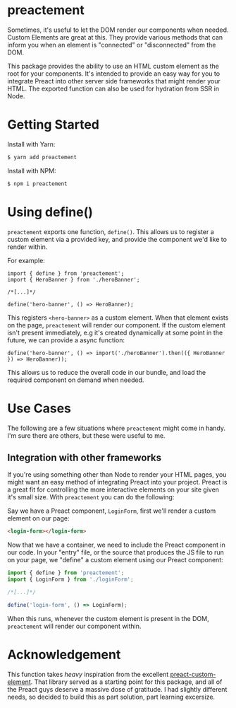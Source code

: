 # preactement

Sometimes, it's useful to let the DOM render our components when needed. Custom Elements are great at this. They provide various methods that can inform you when an element is "connected" or "disconnected" from the DOM.

This package provides the ability to use an HTML custom element as the root for your components. It's intended to provide an easy way for you to integrate Preact into other server side frameworks that might render your HTML. The exported function can also be used for hydration from SSR in Node.

# Getting Started

Install with Yarn:

```bash
$ yarn add preactement
```

Install with NPM:

```bash
$ npm i preactement
```

# Using define()

`preactement` exports one function, `define()`. This allows us to register a custom element via a provided key, and provide the component we'd like to render within.

For example:

```tsx
import { define } from 'preactement';
import { HeroBanner } from './heroBanner';

/*[...]*/

define('hero-banner', () => HeroBanner);
```

This registers `<hero-banner>` as a custom element. When that element exists on the page, `preactement` will render our component. If the custom element isn't present immediately, e.g it's created dynamically at some point in the future, we can provide a async function:

```tsx
define('hero-banner', () => import('./heroBanner').then(({ HeroBanner }) => HeroBanner));
```

This allows us to reduce the overall code in our bundle, and load the required component on demand when needed.

# Use Cases

The following are a few situations where `preactement` might come in handy. I'm sure there are others, but these were useful to me.

## Integration with other frameworks

If you're using something other than Node to render your HTML pages, you might want an easy method of integrating Preact into your project. Preact is a great fit for controlling the more interactive elements on your site given it's small size. With `preactement` you can do the following:

Say we have a Preact component, `LoginForm`, first we'll render a custom element on our page:

```html
<login-form></login-form>
```

Now that we have a container, we need to include the Preact component in our code. In your "entry" file, or the source that produces the JS file to run on your page, we "define" a custom element using our Preact component:

```typescript
import { define } from 'preactement';
import { LoginForm } from './loginForm';

/*[...]*/

define('login-form', () => LoginForm);
```

When this runs, whenever the custom element is present in the DOM, `preactement` will render our component within.

# Acknowledgement

This function takes _heavy_ inspiration from the excellent [preact-custom-element](https://github.com/preactjs/preact-custom-element). That library served as a starting point for this package, and all of the Preact guys deserve a massive dose of gratitude. I had slightly different needs, so decided to build this as part solution, part learning excersize.

